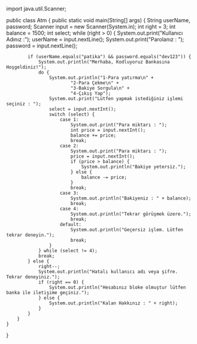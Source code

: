 import java.util.Scanner;

public class Atm {
    public static void main(String[] args) {
        String userName, password;
        Scanner input = new Scanner(System.in);
        int right = 3;
        int balance = 1500;
        int select;
        while (right > 0) {
            System.out.print("Kullanıcı Adınız :");
            userName = input.nextLine();
            System.out.print("Parolanız : ");
            password = input.nextLine();

            if (userName.equals("patika") && password.equals("dev123")) {
                System.out.println("Merhaba, Kodluyoruz Bankasına Hoşgeldiniz!");
                do {
                    System.out.println("1-Para yatırma\n" +
                            "2-Para Çekme\n" +
                            "3-Bakiye Sorgula\n" +
                            "4-Çıkış Yap");
                    System.out.print("Lütfen yapmak istediğiniz işlemi seçiniz : ");
                    select = input.nextInt();
                    switch (select) {
                        case 1:
                            System.out.print("Para miktarı : ");
                            int price = input.nextInt();
                            balance += price;
                            break;
                        case 2:
                            System.out.print("Para miktarı : ");
                            price = input.nextInt();
                            if (price > balance) {
                                System.out.println("Bakiye yetersiz.");
                            } else {
                                balance -= price;
                            }
                            break;
                        case 3:
                            System.out.println("Bakiyeniz : " + balance);
                            break;
                        case 4:
                            System.out.println("Tekrar görüşmek üzere.");
                            break;
                        default:
                            System.out.println("Geçersiz işlem. Lütfen tekrar deneyin.");
                            break;
                    }
                } while (select != 4);
                break;
            } else {
                right--;
                System.out.println("Hatalı kullanıcı adı veya şifre. Tekrar deneyiniz.");
                if (right == 0) {
                    System.out.println("Hesabınız bloke olmuştur lütfen banka ile iletişime geçiniz.");
                } else {
                    System.out.println("Kalan Hakkınız : " + right);
                }
            }
        }
    }
}
